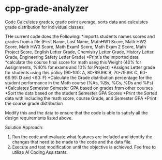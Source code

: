 # cpp-grade-analyzer
Code Calculates grades, grade point average, sorts data and calculates grade distribution for individual classes

THe current code does the Following:
*imports students names scores and grades from a file (First Name, Last Name, MathHW1 Score, Math HW2 Score, Math HW3 Score, Math Exam1 Score, Math Exam 2 Score, Math Project Score, English Letter Grade, Chemistry Letter Grade, History Letter Grade, Engineering Safety Letter Grade)
*Print's the imported data
*calculate the course final score for math useg this Weight (40% for Assignments, %40% for exams and 10% for Project)
*Assigns Letter grade for students using this policy (90-100: A, 80-89.99: B, 70-79.99: C, 60-69.99: D and <60: F)
*Calculate the Grade distribution percentage for the student performance in the Math course (%As, %Bs, %Cs, %Ds and %Fs)
*Calculates Semester Semester GPA based on grades from other courses
*Sort the data based on the student Semester GPA Scores
*Print the Sorted data with including the math score, course Grade, and Semester GPA
*Print the course grade distribution

Modify this and the data to ensure that the code is able to satisfy all the design requirements listed above.

Solution Approach:
1. Run the code and evaluate what features are included and identify the changes that need to be made to the code and the data file.
2. Execute and test modification  until the objective ia achieved. Fee free to utilize AI Coding Assistants.
